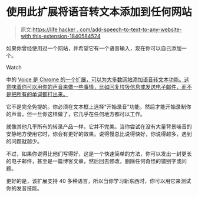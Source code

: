 # 使用此扩展将语音转文本添加到任何网站

> 原文:[https://life hacker . com/add-speech-to-text-to-any-website-with this-extension-1840584524](https://lifehacker.com/add-speech-to-text-to-any-website-with-this-extension-1840584524)

如果你曾经使用过一个网站，并希望它有一个语音输入，现在你可以自己添加一个。

Watch

中的 [Voice 是 Chrome 的一个扩展，可以为大多数网站添加语音转文本功能。这意味着你可以用你的声音来做一些事情，比如回复垃圾信息或发送电子邮件，而不是把所有的单词都打出来。](https://dictanote.co/voicein/?ref=producthunt) 

它不是完全免提的。你必须在文本框上选择“开始录音”功能，然后才能开始录制你的声音，但一旦你这样做了，它几乎在任何地方都可以工作。

就像其他几乎所有的转录产品一样，它并不完美。当你尝试在没有大量背景噪音的安静地方使用它时，你会有更好的效果。说得慢总比说得快好，你说得越多，遇到的问题就越少。

不过，如果你说得比他们写得好，这是一个快速简单的方法，你可以发出一封更长的电子邮件，甚至是一篇博客文章，然后回去修改，删除任何奇怪的错别字或问题。

更好的是，该扩展支持 40 多种语言，所以当你学习新东西时，你可以用它来测试你的发音技能。